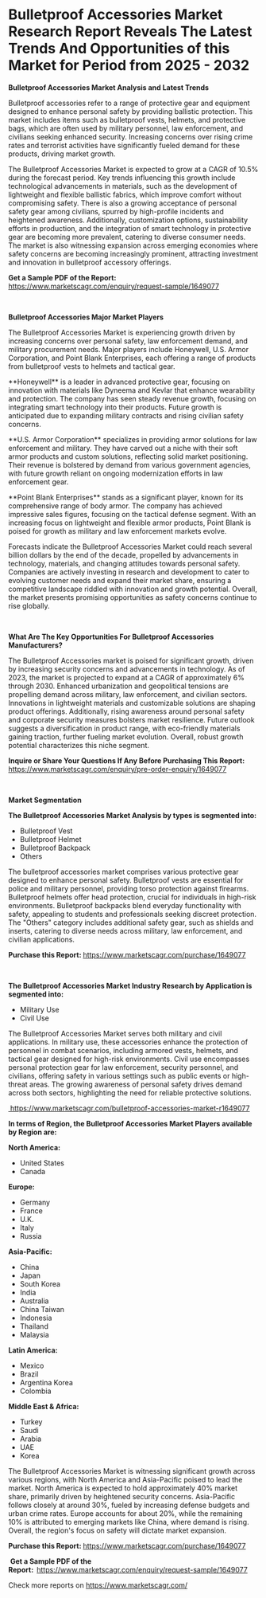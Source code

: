 <p><h1>Bulletproof Accessories Market Research Report Reveals The Latest Trends And Opportunities of this Market for Period from 2025 - 2032</h1></p><p><strong>Bulletproof Accessories Market Analysis and Latest Trends</strong></p>
<p><p>Bulletproof accessories refer to a range of protective gear and equipment designed to enhance personal safety by providing ballistic protection. This market includes items such as bulletproof vests, helmets, and protective bags, which are often used by military personnel, law enforcement, and civilians seeking enhanced security. Increasing concerns over rising crime rates and terrorist activities have significantly fueled demand for these products, driving market growth.</p><p>The Bulletproof Accessories Market is expected to grow at a CAGR of 10.5% during the forecast period. Key trends influencing this growth include technological advancements in materials, such as the development of lightweight and flexible ballistic fabrics, which improve comfort without compromising safety. There is also a growing acceptance of personal safety gear among civilians, spurred by high-profile incidents and heightened awareness. Additionally, customization options, sustainability efforts in production, and the integration of smart technology in protective gear are becoming more prevalent, catering to diverse consumer needs. The market is also witnessing expansion across emerging economies where safety concerns are becoming increasingly prominent, attracting investment and innovation in bulletproof accessory offerings.</p></p>
<p><strong>Get a Sample PDF of the Report:&nbsp;</strong> <a href="https://www.marketscagr.com/enquiry/request-sample/1649077?utm_campaign=2959&utm_medium=2&utm_source=Github&utm_content=ia&utm_term=04042025&utm_id=bulletproof-accessories">https://www.marketscagr.com/enquiry/request-sample/1649077</a></p>
<p>&nbsp;</p>
<p><strong>Bulletproof Accessories Major Market Players</strong></p>
<p><p>The Bulletproof Accessories Market is experiencing growth driven by increasing concerns over personal safety, law enforcement demand, and military procurement needs. Major players include Honeywell, U.S. Armor Corporation, and Point Blank Enterprises, each offering a range of products from bulletproof vests to helmets and tactical gear.</p><p>**Honeywell** is a leader in advanced protective gear, focusing on innovation with materials like Dyneema and Kevlar that enhance wearability and protection. The company has seen steady revenue growth, focusing on integrating smart technology into their products. Future growth is anticipated due to expanding military contracts and rising civilian safety concerns.</p><p>**U.S. Armor Corporation** specializes in providing armor solutions for law enforcement and military. They have carved out a niche with their soft armor products and custom solutions, reflecting solid market positioning. Their revenue is bolstered by demand from various government agencies, with future growth reliant on ongoing modernization efforts in law enforcement gear.</p><p>**Point Blank Enterprises** stands as a significant player, known for its comprehensive range of body armor. The company has achieved impressive sales figures, focusing on the tactical defense segment. With an increasing focus on lightweight and flexible armor products, Point Blank is poised for growth as military and law enforcement markets evolve.</p><p>Forecasts indicate the Bulletproof Accessories Market could reach several billion dollars by the end of the decade, propelled by advancements in technology, materials, and changing attitudes towards personal safety. Companies are actively investing in research and development to cater to evolving customer needs and expand their market share, ensuring a competitive landscape riddled with innovation and growth potential. Overall, the market presents promising opportunities as safety concerns continue to rise globally.</p></p>
<p>&nbsp;</p>
<p><strong>What Are The Key Opportunities For Bulletproof Accessories Manufacturers?</strong></p>
<p><p>The Bulletproof Accessories market is poised for significant growth, driven by increasing security concerns and advancements in technology. As of 2023, the market is projected to expand at a CAGR of approximately 6% through 2030. Enhanced urbanization and geopolitical tensions are propelling demand across military, law enforcement, and civilian sectors. Innovations in lightweight materials and customizable solutions are shaping product offerings. Additionally, rising awareness around personal safety and corporate security measures bolsters market resilience. Future outlook suggests a diversification in product range, with eco-friendly materials gaining traction, further fueling market evolution. Overall, robust growth potential characterizes this niche segment.</p></p>
<p><strong>Inquire or Share Your Questions If Any Before Purchasing This Report:</strong> <a href="https://www.marketscagr.com/enquiry/pre-order-enquiry/1649077?utm_campaign=2959&utm_medium=2&utm_source=Github&utm_content=ia&utm_term=04042025&utm_id=bulletproof-accessories">https://www.marketscagr.com/enquiry/pre-order-enquiry/1649077</a></p>
<p>&nbsp;</p>
<p><strong>Market Segmentation</strong></p>
<p><strong>The Bulletproof Accessories Market Analysis by types is segmented into:</strong></p>
<p><ul><li>Bulletproof Vest</li><li>Bulletproof Helmet</li><li>Bulletproof Backpack</li><li>Others</li></ul></p>
<p><p>The bulletproof accessories market comprises various protective gear designed to enhance personal safety. Bulletproof vests are essential for police and military personnel, providing torso protection against firearms. Bulletproof helmets offer head protection, crucial for individuals in high-risk environments. Bulletproof backpacks blend everyday functionality with safety, appealing to students and professionals seeking discreet protection. The "Others" category includes additional safety gear, such as shields and inserts, catering to diverse needs across military, law enforcement, and civilian applications.</p></p>
<p><strong>Purchase this Report:&nbsp;</strong><a href="https://www.marketscagr.com/purchase/1649077?utm_campaign=2959&utm_medium=2&utm_source=Github&utm_content=ia&utm_term=04042025&utm_id=bulletproof-accessories">https://www.marketscagr.com/purchase/1649077</a></p>
<p>&nbsp;</p>
<p><strong>The Bulletproof Accessories Market Industry Research by Application is segmented into:</strong></p>
<p><ul><li>Military Use</li><li>Civil Use</li></ul></p>
<p><p>The Bulletproof Accessories Market serves both military and civil applications. In military use, these accessories enhance the protection of personnel in combat scenarios, including armored vests, helmets, and tactical gear designed for high-risk environments. Civil use encompasses personal protection gear for law enforcement, security personnel, and civilians, offering safety in various settings such as public events or high-threat areas. The growing awareness of personal safety drives demand across both sectors, highlighting the need for reliable protective solutions.</p></p>
<p><a href="https://www.marketscagr.com/bulletproof-accessories-market-r1649077?utm_campaign=2959&utm_medium=2&utm_source=Github&utm_content=ia&utm_term=04042025&utm_id=bulletproof-accessories">&nbsp;https://www.marketscagr.com/bulletproof-accessories-market-r1649077</a></p>
<p><strong>In terms of Region, the Bulletproof Accessories Market Players available by Region are:</strong></p>
<p>
    <p> <strong> North America: </strong>
        <ul>
            <li>United States</li>
            <li>Canada</li>
        </ul>
        </p> 
    <p> <strong> Europe: </strong>
        <ul>
            <li>Germany</li>
            <li>France</li>
            <li>U.K.</li>
            <li>Italy</li>
            <li>Russia</li>
        </ul>
        </p> 
    <p> <strong> Asia-Pacific: </strong>
        <ul>
            <li>China</li>
            <li>Japan</li>
            <li>South Korea</li>
            <li>India</li>
            <li>Australia</li>
            <li>China Taiwan</li>
            <li>Indonesia</li>
            <li>Thailand</li>
            <li>Malaysia</li>
        </ul>
        </p> 
    <p> <strong> Latin America: </strong>
        <ul>
            <li>Mexico</li>
            <li>Brazil</li>
            <li>Argentina Korea</li>
            <li>Colombia</li>
        </ul>
        </p> 
    <p> <strong> Middle East & Africa: </strong>
        <ul>
            <li>Turkey</li>
            <li>Saudi</li>
            <li>Arabia</li>
            <li>UAE</li>
            <li>Korea</li>
        </ul>
    </p>
    </p>
<p><p>The Bulletproof Accessories Market is witnessing significant growth across various regions, with North America and Asia-Pacific poised to lead the market. North America is expected to hold approximately 40% market share, primarily driven by heightened security concerns. Asia-Pacific follows closely at around 30%, fueled by increasing defense budgets and urban crime rates. Europe accounts for about 20%, while the remaining 10% is attributed to emerging markets like China, where demand is rising. Overall, the region's focus on safety will dictate market expansion.</p></p>
<p><strong>Purchase this Report: </strong><a href="https://www.marketscagr.com/purchase/1649077?utm_campaign=2959&utm_medium=2&utm_source=Github&utm_content=ia&utm_term=04042025&utm_id=bulletproof-accessories">https://www.marketscagr.com/purchase/1649077</a></p>
<p>&nbsp;<strong>Get a Sample PDF of the Report:&nbsp;&nbsp;</strong><a href="https://www.marketscagr.com/enquiry/request-sample/1649077?utm_campaign=2959&utm_medium=2&utm_source=Github&utm_content=ia&utm_term=04042025&utm_id=bulletproof-accessories">https://www.marketscagr.com/enquiry/request-sample/1649077</a></p>
<p><strong></strong></p>
<p>Check more reports on <a href="https://www.marketscagr.com/?utm_campaign=2959&utm_medium=2&utm_source=Github&utm_content=ia&utm_term=04042025&utm_id=bulletproof-accessories">https://www.marketscagr.com/</a></p>